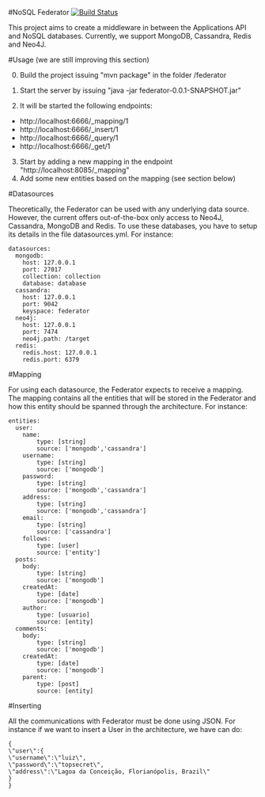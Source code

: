#NoSQL Federator [![Build Status](https://travis-ci.org/lhzsantana/federator.svg?branch=master)](https://travis-ci.org/lhzsantana/federator)

This project aims to create a middleware in between the Applications API and NoSQL databases. Currently, we support MongoDB, Cassandra, Redis and Neo4J. 

#Usage (we are still improving this section)

0. Build the project issuing "mvn package" in the folder /federator

1. Start the server by issuing "java -jar federator-0.0.1-SNAPSHOT.jar"         
2. It will be started the following endpoints:

* http://localhost:6666/_mapping/1
* http://localhost:6666/_insert/1
* http://localhost:6666/_query/1
* http://localhost:6666/_get/1


3. Start by adding a new mapping in the endpoint "http://localhost:8085/_mapping"
4. Add some new entities based on the mapping (see section below)

#Datasources

Theoretically, the Federator can be used with any underlying data source. However,  the current offers out-of-the-box only access to Neo4J, Cassandra, MongoDB and Redis. To use these databases, you have to setup its details in the file datasources.yml. For instance:

```
datasources:
  mongodb:
    host: 127.0.0.1
    port: 27017
    collection: collection
    database: database
  cassandra:
    host: 127.0.0.1
    port: 9042
    keyspace: federator
  neo4j:
    host: 127.0.0.1
    port: 7474
    neo4j.path: /target
  redis:
    redis.host: 127.0.0.1
    redis.port: 6379
```

#Mapping

For using each datasource, the Federator expects to receive a mapping. The mapping contains all the entities that will be stored in the Federator and how this entity should be spanned through the architecture. For instance:

```
entities:
  user: 
    name: 
        type: [string]
        source: ['mongodb','cassandra']
    username:
        type: [string]
        source: ['mongodb']        
    password: 
        type: [string]
        source: ['mongodb','cassandra']
    address: 
        type: [string]
        source: ['mongodb','cassandra']
    email:
        type: [string]
        source: ['cassandra']        
    follows:
        type: [user]
        source: ['entity']
  posts:
    body: 
        type: [string]
        source: ['mongodb']
    createdAt:
        type: [date]
        source: ['mongodb']
    author:
        type: [usuario]
        source: [entity]
  comments:
    body: 
        type: [string]
        source: ['mongodb']
    createdAt:
        type: [date]
        source: ['mongodb']
    parent:
        type: [post]
        source: [entity]
```

#Inserting

All the communications with Federator must be done using JSON. For instance if we want to insert a User in the architecture, we have can do:

```
{
\"user\":{
\"username\":\"luiz\",
\"password\":\"topsecret\",
\"address\":\"Lagoa da Conceição, Florianópolis, Brazil\"
}
}
```
 





